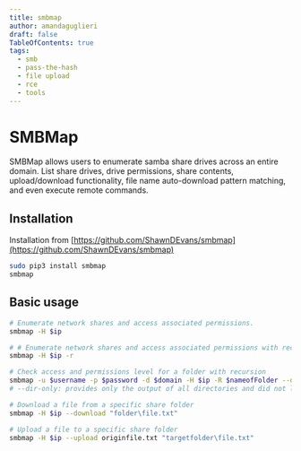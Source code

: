 ```yaml
---
title: smbmap
author: amandaguglieri
draft: false
TableOfContents: true
tags:
  - smb
  - pass-the-hash
  - file upload
  - rce
  - tools
---
```

# SMBMap

SMBMap allows users to enumerate samba share drives across an entire domain. List share drives, drive permissions, share contents, upload/download functionality, file name auto-download pattern matching, and even execute remote commands.

## Installation

Installation from [https://github.com/ShawnDEvans/smbmap](https://github.com/ShawnDEvans/smbmap)

```bash
sudo pip3 install smbmap
smbmap
```


## Basic usage


```bash
# Enumerate network shares and access associated permissions.
smbmap -H $ip

# # Enumerate network shares and access associated permissions with recursivity
smbmap -H $ip -r

# Check access and permissions level for a folder with recursion
smbmap -u $username -p $password -d $domain -H $ip -R $nameofFolder --dir-only
# --dir-only: provides only the output of all directories and did not list all files.

# Download a file from a specific share folder
smbmap -H $ip --download "folder\file.txt"

# Upload a file to a specific share folder
smbmap -H $ip --upload originfile.txt "targetfolder\file.txt"


```